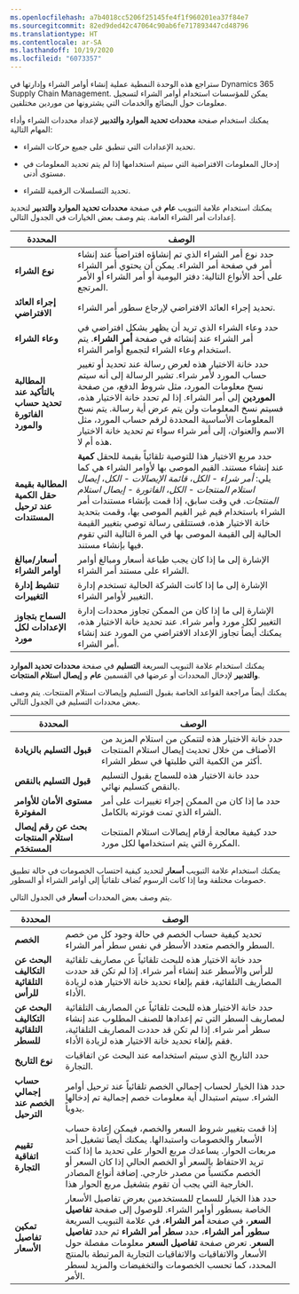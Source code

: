 ```yaml
---
ms.openlocfilehash: a7b4018cc5206f25145fe4f1f960201ea37f84e7
ms.sourcegitcommit: 82ed9ded42c47064c90ab6fe717893447cd48796
ms.translationtype: HT
ms.contentlocale: ar-SA
ms.lasthandoff: 10/19/2020
ms.locfileid: "6073357"
---
```

ستراجع هذه الوحدة النمطية عملية إنشاء أوامر الشراء وإدارتها في Dynamics 365 Supply Chain Management. يمكن للمؤسسات استخدام أوامر الشراء لتسجيل معلومات حول البضائع والخدمات التي يشترونها من موردين مختلفين. 
 
يمكنك استخدام صفحة **محددات تحديد الموارد والتدبير** لإعداد محددات الشراء وأداء المهام التالية:

-   تحديد الإعدادات التي تنطبق على جميع حركات الشراء.

-   إدخال المعلومات الافتراضية التي سيتم استخدامها إذا لم يتم تحديد المعلومات في مستوى أدنى.

-   تحديد التسلسلات الرقمية للشراء.


يمكنك استخدام علامة التبويب **عام** في صفحة **محددات تحديد الموارد والتدبير** لتحديد إعدادات أمر الشراء العامة. يتم وصف بعض الخيارات في الجدول التالي.

| **المحددة**      | **الوصف**                    |
|--------------------|------------------------------------|
| **نوع الشراء**                 | حدد نوع أمر الشراء الذي تم إنشاؤه افتراضياً عند إنشاء أمر في صفحة أمر الشراء. يمكن أن يحتوي أمر الشراء على أحد الأنواع التالية: دفتر اليومية أو أمر الشراء أو الأمر المرتجع.                            |
| **إجراء العائد الافتراضي**                 | تحديد إجراء العائد الافتراضي لإرجاع سطور أمر الشراء.              |
| **وعاء الشراء**                 | حدد وعاء الشراء الذي تريد أن يظهر بشكل افتراضي في أمر الشراء عند إنشائه في صفحة **أمر الشراء**.   يتم استخدام وعاء الشراء لتجميع أوامر الشراء.  |
| **المطالبة بالتأكيد عند تحديد حساب الفاتورة والمورد**  | حدد خانة الاختيار هذه لعرض رسالة عند تحديد أو تغيير حساب المورد لأمر شراء. تشير الرسالة إلى أنه سيتم نسخ معلومات المورد، مثل شروط الدفع، من صفحة **الموردين** إلى أمر الشراء. إذا لم تحدد خانة الاختيار هذه، فسيتم نسخ المعلومات ولن يتم عرض أية رسالة. يتم نسخ المعلومات الأساسية المحددة لرقم حساب المورد، مثل الاسم والعنوان، إلى أمر شراء سواء تم تحديد خانة الاختيار هذه أم لا.     |
| **المطالبة بقيمة حقل الكمية عند ترحيل المستندات**     |              حدد مربع الاختيار هذا للتوصية تلقائياً بقيمة للحقل **كمية** عند إنشاء مستند. القيم الموصى بها لأوامر الشراء هي كما يلي: *أمر شراء - الكل*، *قائمة الإيصالات - الكل*،  *إيصال استلام المنتجات - الكل*، *الفاتورة - إيصال استلام المنتجات*. في وقت سابق، إذا قمت بإنشاء مستندات أمر الشراء باستخدام قيم غير القيم الموصى بها، وقمت بتحديد خانة الاختيار هذه، فستتلقى رسالة توصي بتغيير القيمة الحالية إلى القيمة الموصى بها في المرة التالية التي تقوم فيها بإنشاء مستند. |
| **أسعار/مبالغ أوامر الشراء**  | الإشارة إلى ما إذا كان يجب طباعة أسعار ومبالغ أوامر الشراء على مستند أمر الشراء. |
| **تنشيط إدارة التغييرات**               | الإشارة إلى ما إذا كانت الشركة الحالية تستخدم إدارة التغيير لأوامر الشراء.   |
| **السماح بتجاوز الإعدادات لكل مورد**                | الإشارة إلى ما إذا كان من الممكن تجاوز محددات إدارة التغيير لكل مورد وأمر شراء. عند تحديد خانة الاختيار هذه، يمكنك أيضاً تجاوز الإعداد الافتراضي من المورد عند إنشاء أمر الشراء.                       |


يمكنك استخدام علامة التبويب السريعة **التسليم** في صفحة **محددات تحديد الموارد والتدبير** لإدخال المحددات أو عرضها في القسمين **عام** و **إيصال استلام المنتجات**.

يمكنك أيضاً مراجعة القواعد الخاصة بقبول التسليم وإيصالات استلام المنتجات. يتم وصف بعض محددات التسليم في الجدول التالي.

| **المحددة**                      |  **الوصف**                  |
| ---------------------------------- | --------------------------------- |
| **قبول التسليم بالزيادة**             | حدد خانة الاختيار هذه لتتمكن من استلام المزيد من الأصناف من خلال تحديث إيصال استلام المنتجات أكثر من الكمية التي طلبتها في سطر الشراء.|
| **قبول التسليم بالنقص**            | حدد خانة الاختيار هذه للسماح بقبول التسليم بالنقص كتسليم نهائي. |
| **مستوى الأمان للأوامر المفوترة**  | حدد ما إذا كان من الممكن إجراء تغييرات على أمر الشراء الذي تمت فوترته بالكامل.          |
| **بحث عن رقم إيصال استلام المنتجات المستخدَم**  | حدد كيفية معالجة أرقام إيصالات استلام المنتجات المكررة التي يتم استخدامها لكل مورد.         |

يمكنك استخدام علامة التبويب **أسعار** لتحديد كيفية احتساب الخصومات في حالة تطبيق خصومات مختلفة وما إذا كانت الرسوم تُضاف تلقائياً إلى أوامر الشراء أو السطور.

يتم وصف بعض المحددات **أسعار** في الجدول التالي.

| **المحددة**                         |  **الوصف**                 |
|-------------------------------------- | --------------------------------|
| **الخصم**                         |  تحديد كيفية حساب الخصم في حالة وجود كل من خصم السطر والخصم متعدد الأسطر في نفس سطر أمر الشراء.                                                  |
| **البحث عن ‏‫التكاليف التلقائية‬ للرأس**                |  حدد خانة الاختيار هذه للبحث تلقائياً عن مصاريف تلقائية للرأس والأسطر عند إنشاء أمر شراء. إذا لم تكن قد حددت المصاريف التلقائية، فقم بإلغاء تحديد خانة الاختيار هذه لزيادة الأداء.                                               |
| **البحث عن التكاليف التلقائية للسطر**            |  حدد خانة الاختيار هذه للبحث تلقائياً عن المصاريف التلقائية لمصاريف السطر التي تم إعدادها للصنف المطلوب عند إنشاء سطر أمر شراء. إذا لم تكن قد حددت المصاريف التلقائية، فقم بإلغاء تحديد خانة الاختيار هذه لزيادة الأداء.           |
| **نوع التاريخ**                        |  حدد التاريخ الذي سيتم استخدامه عند البحث عن اتفاقيات التجارة.                                            |
| **حساب إجمالي الخصم عند الترحيل**    |  حدد هذا الخيار لحساب إجمالي الخصم تلقائياً عند ترحيل أوامر الشراء. سيتم استبدال أية معلومات خصم إجمالية تم إدخالها يدوياً.                                                            |
| **تقييم اتفاقية التجارة**       |  إذا قمت بتغيير شروط السعر والخصم، فيمكن إعادة حساب الأسعار والخصومات واستبدالها. يمكنك أيضاً تشغيل أحد مربعات الحوار. يساعدك مربع الحوار على تحديد ما إذا كنت تريد الاحتفاظ بالسعر أو الخصم الحالي إذا كان السعر أو الخصم مكتسباً من مصدر خارجي. إضافة أنواع المصادر الخارجية التي يجب أن تقوم بتشغيل مربع الحوار هذا. |
| **تمكين تفاصيل الأسعار**             | حدد هذا الخيار للسماح للمستخدمين بعرض تفاصيل الأسعار الخاصة بسطور أوامر الشراء. للوصول إلى صفحة **تفاصيل السعر**، في صفحة **أمر الشراء**، في علامة التبويب السريعة **سطور أمر الشراء**، حدد **سطر أمر الشراء** ثم حدد **تفاصيل السعر**. تعرض صفحة **تفاصيل السعر** معلومات مفصلة حول الأسعار والاتفاقيات والاتفاقيات التجارية المرتبطة بالمنتج المحدد، كما تحسب الخصومات والتخفيضات والمزيد لسطر الأمر.               |
